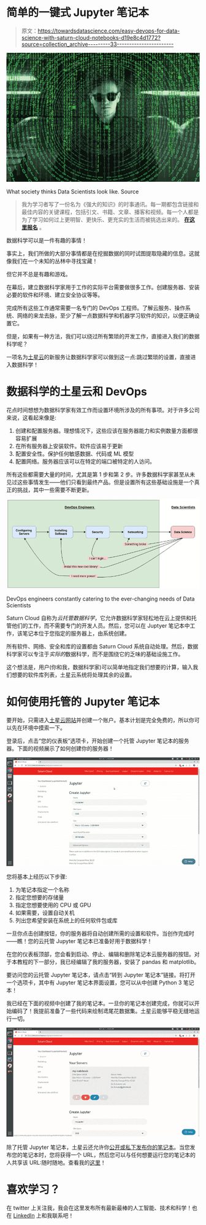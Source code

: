 # 简单的一键式 Jupyter 笔记本

> 原文：<https://towardsdatascience.com/easy-devops-for-data-science-with-saturn-cloud-notebooks-d19e8c4d1772?source=collection_archive---------33----------------------->

![](img/8064ca9d66601301b268efe96872fbcf.png)

What society thinks Data Scientists look like. Source

> 我为学习者写了一份名为《强大的知识》的时事通讯。每一期都包含链接和最佳内容的关键课程，包括引文、书籍、文章、播客和视频。每一个人都是为了学习如何过上更明智、更快乐、更充实的生活而被挑选出来的。 [**在这里报名**](https://mighty-knowledge.ck.page/b2d4518f88) 。

数据科学可以是一件有趣的事情！

事实上，我们所做的大部分事情都是在挖掘数据的同时试图提取隐藏的信息。这就像我们在一个未知的丛林中寻找宝藏！

但它并不总是有趣和游戏。

在幕后，建立数据科学家用于工作的实际平台需要做很多工作。创建服务器、安装必要的软件和环境、建立安全协议等等。

完成所有这些工作通常需要一名专门的 DevOps 工程师。了解云服务、操作系统、网络的来龙去脉，至少了解一点数据科学和机器学习软件的知识，以便正确设置它。

但是，如果有一种方法，我们可以绕过所有繁琐的开发工作，直接进入我们的数据科学呢？

一项名为[土星云](https://www.saturncloud.io/?source=gs-1)的新服务让数据科学家可以做到这一点:跳过繁琐的设置，直接进入数据科学！

# 数据科学的土星云和 DevOps

花点时间想想为数据科学家有效工作而设置环境所涉及的所有事项。对于许多公司来说，这看起来像是:

1.  创建和配置服务器。理想情况下，这些应该在服务器能力和实例数量方面都很容易扩展
2.  在所有服务器上安装软件。软件应该易于更新
3.  配置安全性。保护任何敏感数据、代码或 ML 模型
4.  配置网络。服务器应该可以在特定的端口被特定的人访问。

所有这些都需要大量的时间，尤其是第 1 步和第 2 步。许多数据科学家甚至从未见过这些事情发生——他们只看到最终产品。但是设置所有这些基础设施是一个真正的挑战，其中一些需要不断更新。

![](img/eeee336c407c7071c51d499301334a73.png)

DevOps engineers constantly catering to the ever-changing needs of Data Scientists

Saturn Cloud 自称为*云托管数据科学*，它允许数据科学家轻松地在云上提供和托管他们的工作，而不需要专门的开发人员。然后，您可以在 Juptyer 笔记本中工作，该笔记本位于您指定的服务器上，由系统创建。

所有软件、网络、安全和库的设置都由 Saturn Cloud 系统自动处理。然后，数据科学家可以专注于*实际的*数据科学，而不是围绕它的乏味的基础设施工作。

这个想法是，用户(你和我，数据科学家)可以简单地指定我们想要的计算，输入我们想要的软件库列表，土星云系统将处理其余的设置。

# 如何使用托管的 Jupyter 笔记本

要开始，只需进入[土星云网站](https://www.saturncloud.io/?source=gs-1)并创建一个账户。基本计划是完全免费的，所以你可以先在环境中摸索一下。

登录后，点击“您的仪表板”选项卡，开始创建一个托管 Jupyter 笔记本的服务器。下面的视频展示了如何创建你的服务器！

![](img/c98e47462dde8589bba94c2ead55e09b.png)

您将基本上经历以下步骤:

1.  为笔记本指定一个名称
2.  指定您想要的存储量
3.  指定您想要使用的 CPU 或 GPU
4.  如果需要，设置自动关机
5.  列出您希望安装在系统上的任何软件包或库

一旦你点击创建按钮，你的服务器将自动创建所需的设置和软件。当创作完成时——瞧！您的云托管 Jupyter 笔记本已准备好用于数据科学！

在您的仪表板顶部，您会看到启动、停止、编辑和删除笔记本云服务器的按钮。对于本教程的下一部分，我已经编辑了我的服务器，安装了 pandas 和 matplotlib。

要访问您的云托管 Jupyter 笔记本，请点击“转到 Jupyter 笔记本”链接。将打开一个选项卡，其中有 Jupyter 笔记本界面设置，您可以从中创建 Python 3 笔记本！

我已经在下面的视频中创建了我的笔记本。一旦你的笔记本创建完成，你就可以开始编码了！我提前准备了一些代码来绘制鸢尾花数据集。土星云能够平稳无缝地运行一切。

![](img/7ac053bdcff9749aff3f5f4433a293e2.png)

除了托管 Jupyter 笔记本，土星云还允许你[公开或私下发布你的笔记本](https://www.saturncloud.io/docs/publishing?source=gs-1)。当您发布您的笔记本时，您将获得一个 URL，然后您可以与任何想要运行您的笔记本的人共享该 URL:随时随地。查看我的[这里](https://www.saturncloud.io/published/georgeseif94/mynotebook/notebooks/my_notebook.ipynb?source=gs-1)！

# 喜欢学习？

在 twitter 上关注我，我会在这里发布所有最新最棒的人工智能、技术和科学！也在 [LinkedIn](https://www.linkedin.com/in/georgeseif/) 上和我联系吧！